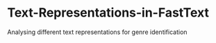# Text-Representations-in-FastText
 Analysing different text representations for genre identification
